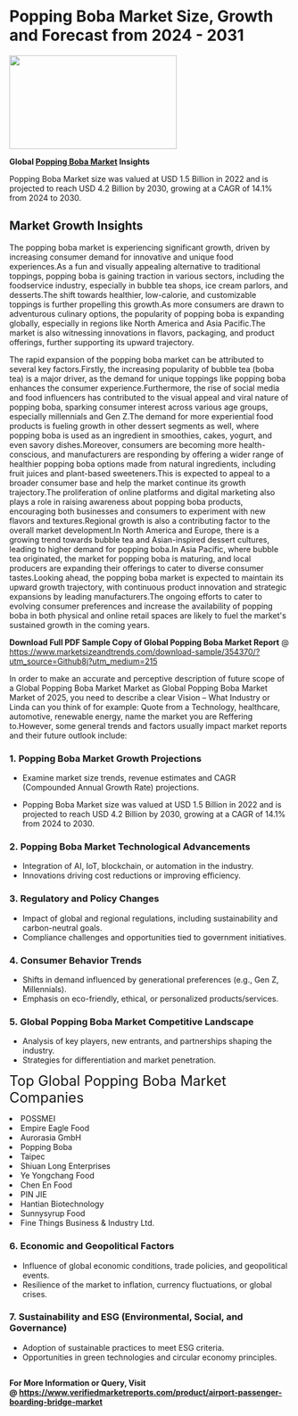 <H1>Popping Boba Market Size, Growth and Forecast from 2024 - 2031</H1><img class="aligncenter size-medium wp-image-584254" src="https://thirdeyenews.in/wp-content/uploads/2024/09/Global-Market-Research-300x168.jpeg" alt="" width="300" height="168" /><p><strong>Global&nbsp;<a href="https://www.marketsizeandtrends.com/download-sample/354370/?utm_source=Github8j?utm_medium=215">Popping Boba Market</a> Insights</strong></p><p>Popping Boba Market size was valued at USD 1.5 Billion in 2022 and is projected to reach USD 4.2 Billion by 2030, growing at a CAGR of 14.1% from 2024 to 2030.</p><p><h2>Market Growth Insights</h2> <p>The popping boba market is experiencing significant growth, driven by increasing consumer demand for innovative and unique food experiences.As a fun and visually appealing alternative to traditional toppings, popping boba is gaining traction in various sectors, including the foodservice industry, especially in bubble tea shops, ice cream parlors, and desserts.The shift towards healthier, low-calorie, and customizable toppings is further propelling this growth.As more consumers are drawn to adventurous culinary options, the popularity of popping boba is expanding globally, especially in regions like North America and Asia Pacific.The market is also witnessing innovations in flavors, packaging, and product offerings, further supporting its upward trajectory. </p> <p>The rapid expansion of the popping boba market can be attributed to several key factors.Firstly, the increasing popularity of bubble tea (boba tea) is a major driver, as the demand for unique toppings like popping boba enhances the consumer experience.Furthermore, the rise of social media and food influencers has contributed to the visual appeal and viral nature of popping boba, sparking consumer interest across various age groups, especially millennials and Gen Z.The demand for more experiential food products is fueling growth in other dessert segments as well, where popping boba is used as an ingredient in smoothies, cakes, yogurt, and even savory dishes.Moreover, consumers are becoming more health-conscious, and manufacturers are responding by offering a wider range of healthier popping boba options made from natural ingredients, including fruit juices and plant-based sweeteners.This is expected to appeal to a broader consumer base and help the market continue its growth trajectory.The proliferation of online platforms and digital marketing also plays a role in raising awareness about popping boba products, encouraging both businesses and consumers to experiment with new flavors and textures.Regional growth is also a contributing factor to the overall market development.In North America and Europe, there is a growing trend towards bubble tea and Asian-inspired dessert cultures, leading to higher demand for popping boba.In Asia Pacific, where bubble tea originated, the market for popping boba is maturing, and local producers are expanding their offerings to cater to diverse consumer tastes.Looking ahead, the popping boba market is expected to maintain its upward growth trajectory, with continuous product innovation and strategic expansions by leading manufacturers.The ongoing efforts to cater to evolving consumer preferences and increase the availability of popping boba in both physical and online retail spaces are likely to fuel the market's sustained growth in the coming years.</p><p><span class=""><strong>Download Full PDF Sample Copy of Global Popping Boba Market Report</strong> @ <a href="https://www.marketsizeandtrends.com/download-sample/354370/?utm_source=Github8j?utm_medium=215" target="_blank">https://www.marketsizeandtrends.com/download-sample/354370/?utm_source=Github8j?utm_medium=215</a></span></p><p>In order to make an accurate and perceptive description of future scope of a Global&nbsp;Popping Boba Market Market as Global&nbsp;Popping Boba Market Market of 2025, you need to describe a clear Vision &ndash; What Industry or Linda can you think of for example: Quote from a Technology, healthcare, automotive, renewable energy, name the market you are Reffering to.However, some general trends and factors usually impact market reports and their future outlook include:</p><h3>1.&nbsp;<strong>Popping Boba Market Growth Projections</strong></h3><ul><li>Examine market size trends, revenue estimates and CAGR (Compounded Annual Growth Rate) projections.</li><li><p>Popping Boba Market size was valued at USD 1.5 Billion in 2022 and is projected to reach USD 4.2 Billion by 2030, growing at a CAGR of 14.1% from 2024 to 2030.</p></li></ul><h3>2.&nbsp;<strong>Popping Boba Market Technological Advancements</strong></h3><ul><li>Integration of AI, IoT, blockchain, or automation in the industry.</li><li>Innovations driving cost reductions or improving efficiency.</li></ul><h3>3.&nbsp;<strong>Regulatory and Policy Changes</strong></h3><ul><li>Impact of global and regional regulations, including sustainability and carbon-neutral goals.</li><li>Compliance challenges and opportunities tied to government initiatives.</li></ul><h3>4.&nbsp;<strong>Consumer Behavior Trends</strong></h3><ul><li>Shifts in demand influenced by generational preferences (e.g., Gen Z, Millennials).</li><li>Emphasis on eco-friendly, ethical, or personalized products/services.</li></ul><h3>5.&nbsp;<strong>Global Popping Boba Market Competitive Landscape</strong></h3><ul><li>Analysis of key players, new entrants, and partnerships shaping the industry.</li><li>Strategies for differentiation and market penetration.</li></ul><p data-pm-slice="1 1 []"><span style="color: inherit; font-family: inherit; font-size: 25px;">Top Global Popping Boba Market Companies</span></p><div class="" data-test-id=""><p><li>POSSMEI</li><li> Empire Eagle Food</li><li> Aurorasia GmbH</li><li> Popping Boba</li><li> Taipec</li><li> Shiuan Long Enterprises</li><li> Ye Yongchang Food</li><li> Chen En Food</li><li> PIN JIE</li><li> Hantian Biotechnology</li><li> Sunnysyrup Food</li><li> Fine Things Business & Industry Ltd.</li></p></div><h3>6.&nbsp;<strong>Economic and Geopolitical Factors</strong></h3><ul><li>Influence of global economic conditions, trade policies, and geopolitical events.</li><li>Resilience of the market to inflation, currency fluctuations, or global crises.</li></ul><h3>7.&nbsp;<strong>Sustainability and ESG (Environmental, Social, and Governance)</strong></h3><ul><li>Adoption of sustainable practices to meet ESG criteria.</li><li>Opportunities in green technologies and circular economy principles.</li></ul><h2><strong style="font-size: 14px;">For More Information or Query, Visit @&nbsp;</strong><a style="background-color: #ffffff; font-size: 14px;" href="https://www.marketsizeandtrends.com/report/popping-boba-market/" target="_blank">https://www.verifiedmarketreports.com/product/airport-passenger-boarding-bridge-market</a></h2>